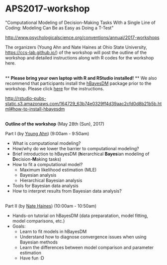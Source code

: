 # APS2017-workshop
"Computational Modeling of Decision-Making Tasks With a Single Line of Coding: Modeling Can Be as Easy as Doing a T-Test"

http://www.psychologicalscience.org/conventions/annual/2017-workshops


The organizers (Young Ahn and Nate Haines at Ohio State University, https://ccs-lab.github.io/) of the workshop will post the outline of the workshop and detailed instructions along with R codes for the workshop here. 
<br><br>

** **Please bring your own laptop with R and RStudio installed!**  ** 
We also recommend that participants install the [hBayesDM](https://github.com/CCS-Lab/hBayesDM) package prior to the workshop. Please click [here](http://rstudio-pubs-static.s3.amazonaws.com/164729_63b74e0329ff4d39aac2cfd0d8b21b5b.html#how-to-install-hbayesdm) for the instructions.

http://rstudio-pubs-static.s3.amazonaws.com/164729_63b74e0329ff4d39aac2cfd0d8b21b5b.html#how-to-install-hbayesdm
<br><br>

**Outline of the workshop** (May 28th (Sun), 2017)

Part I (by [Young Ahn](https://ccs-lab.github.io/team/young-ahn/)) (9:00am - 9:50am)
- What is computational modeling?
- How/why do we lower the barrier to computational modeling?
- Brief introduction to hBayesDM (**h**ierarchical **Bayes**ian modeling of **D**ecision-**M**aking tasks)
- How to fit a computational model?
  - Maximum likelihood estimation (MLE) 
  - Bayesian analysis 
  - Hierarchical Bayesian analysis
- Tools for Bayesian data analysis
- How to interpret results from Bayesian data analysis? 
<br><br>

Part II (by [Nate Haines](https://ccs-lab.github.io/team/nate-haines/)) (10:00am - 10:50am)
- Hands-on tutorial on hBayesDM (data preparatation, model fitting, model comparisons, etc.)
- Goals: 
  - Learn to fit models in hBayesDM
  - Understand how to diagnose convergence issues when using Bayesian methods
  - Learn the differences between model comparison and parameter estimation
  - Have fun :D
